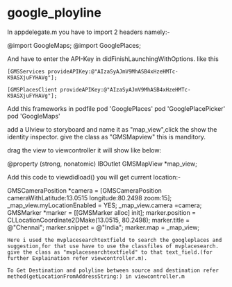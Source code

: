 # google_ployline
In appdelegate.m you have to import 2 headers namely:-

@import GoogleMaps;
@import GooglePlaces;

And have to enter the API-Key in didFinishLaunchingWithOptions. like this

    [GMSServices provideAPIKey:@"AIzaSyAJmV9MhASB4xHzeHMTc-K9ASXjuFYHAVg"];
    
    [GMSPlacesClient provideAPIKey:@"AIzaSyAJmV9MhASB4xHzeHMTc-K9ASXjuFYHAVg"];
    
   Add this frameworks in podfile
     pod 'GooglePlaces'
  pod 'GooglePlacePicker'
  pod 'GoogleMaps'

add a UIview to storyboard and name it as "map_view",click the show the identity inspector.
give the class as "GMSMapview" this is manditory.

drag the view to viewcontroller it will show like below:

@property (strong, nonatomic) IBOutlet GMSMapView *map_view;

Add this code to viewdidload() you will get current location:-

 GMSCameraPosition *camera = [GMSCameraPosition cameraWithLatitude:13.0515
                                                            longitude:80.2498
                                                                 zoom:15];
      _map_view.myLocationEnabled = YES;
    _map_view.camera =camera;
    GMSMarker *marker = [[GMSMarker alloc] init];
    marker.position = CLLocationCoordinate2DMake(13.0515, 80.2498);
    marker.title = @"Chennai";
    marker.snippet = @"India";
    marker.map = _map_view;
    
    Here i used the mvplacesearchtextfield to search the googleplaces and suggestion,for that use have to use the classfiles of mvplacesearch.
    give the class as "mvplacesearchtextfield" to that text_field.(for further Explaination refer viewcontroller.m).
    
    To Get Destination and polyline between source and destination refer method(getLocationFromAddressString:) in viewcontroller.m
    
    
    
    
